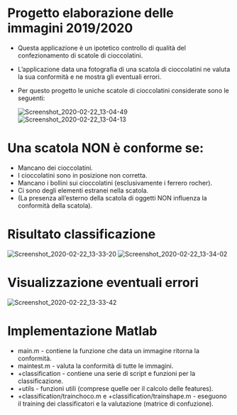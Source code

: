 # Progetto elaborazione delle immagini 2019/2020

* Questa applicazione è un ipotetico controllo di qualità del
  confezionamento di scatole di cioccolatini.
* L’applicazione data una fotografia di una scatola di cioccolatini ne valuta la sua
  conformità e ne mostra gli eventuali errori.
* Per questo progetto le uniche scatole di cioccolatini considerate sono le seguenti:
  
  ![Screenshot_2020-02-22_13-04-49](https://user-images.githubusercontent.com/19750893/111160424-61f78000-859a-11eb-8c1e-7bedd4b7f8d6.png)
  ![Screenshot_2020-02-22_13-04-13](https://user-images.githubusercontent.com/19750893/111160551-7d628b00-859a-11eb-92ee-69914b113dc0.png)

# Una scatola NON è conforme se:

* Mancano dei cioccolatini.
* I cioccolatini sono in posizione non corretta.
* Mancano i bollini sui cioccolatini (esclusivamente i ferrero rocher).
* Ci sono degli elementi estranei nella scatola.
* (La presenza all’esterno della scatola di oggetti NON influenza la conformità della scatola).

# Risultato classificazione

![Screenshot_2020-02-22_13-33-20](https://user-images.githubusercontent.com/19750893/111160755-b0a51a00-859a-11eb-8441-a499101b5b1c.png)
![Screenshot_2020-02-22_13-34-02](https://user-images.githubusercontent.com/19750893/111160775-b69afb00-859a-11eb-8882-f87de2d17794.png)

# Visualizzazione eventuali errori

![Screenshot_2020-02-22_13-33-42](https://user-images.githubusercontent.com/19750893/111160825-c61a4400-859a-11eb-834c-258e14554ca0.png)

# Implementazione Matlab

* main.m - contiene la funzione che data un immagine ritorna la conformità.
* maintest.m - valuta la conformità di tutte le immagini.
* +classification - contiene una serie di script e funzioni per la classificazione.
* +utils - funzioni utili (comprese quelle oer il calcolo delle features).
* +classification/trainchoco.m e +classification/trainshape.m - eseguono il training dei classificatori e la valutazione (matrice di confuzione).
